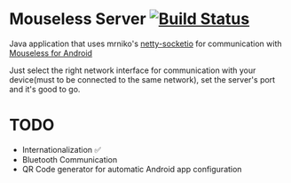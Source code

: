 # Mouseless Server [![Build Status](https://travis-ci.org/rodrigogs/mouseless-server.svg?branch=master)](https://travis-ci.org/rodrigogs/mouseless-server)

Java application that uses mrniko's [netty-socketio](https://github.com/mrniko/netty-socketio) for communication with [Mouseless for Android](https://github.com/rodrigogs/mouseless)

Just select the right network interface for communication with your device(must to be connected to the same network), set the server's port and it's good to go.

# TODO
* Internationalization :white_check_mark:
* Bluetooth Communication
* QR Code generator for automatic Android app configuration
